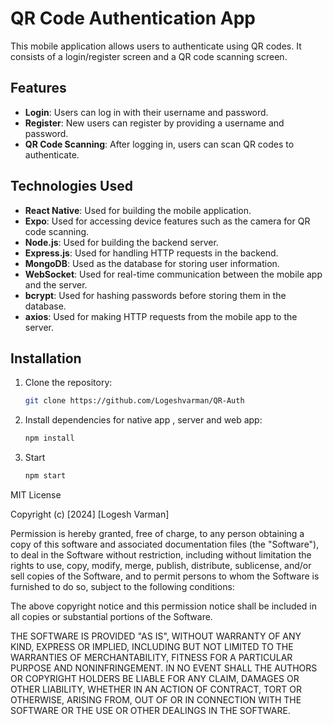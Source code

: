 # QR Code Authentication App

This mobile application allows users to authenticate using QR codes. It consists of a login/register screen and a QR code scanning screen.

## Features

- **Login**: Users can log in with their username and password.
- **Register**: New users can register by providing a username and password.
- **QR Code Scanning**: After logging in, users can scan QR codes to authenticate.

## Technologies Used

- **React Native**: Used for building the mobile application.
- **Expo**: Used for accessing device features such as the camera for QR code scanning.
- **Node.js**: Used for building the backend server.
- **Express.js**: Used for handling HTTP requests in the backend.
- **MongoDB**: Used as the database for storing user information.
- **WebSocket**: Used for real-time communication between the mobile app and the server.
- **bcrypt**: Used for hashing passwords before storing them in the database.
- **axios**: Used for making HTTP requests from the mobile app to the server.

## Installation

1. Clone the repository:

   ```bash
   git clone https://github.com/Logeshvarman/QR-Auth

2. Install dependencies for native app , server and web app:

   ```bash
   npm install

3. Start 
   ```bash
   npm start

MIT License

Copyright (c) [2024] [Logesh Varman]

Permission is hereby granted, free of charge, to any person obtaining a copy
of this software and associated documentation files (the "Software"), to deal
in the Software without restriction, including without limitation the rights
to use, copy, modify, merge, publish, distribute, sublicense, and/or sell
copies of the Software, and to permit persons to whom the Software is
furnished to do so, subject to the following conditions:

The above copyright notice and this permission notice shall be included in all
copies or substantial portions of the Software.

THE SOFTWARE IS PROVIDED "AS IS", WITHOUT WARRANTY OF ANY KIND, EXPRESS OR
IMPLIED, INCLUDING BUT NOT LIMITED TO THE WARRANTIES OF MERCHANTABILITY,
FITNESS FOR A PARTICULAR PURPOSE AND NONINFRINGEMENT. IN NO EVENT SHALL THE
AUTHORS OR COPYRIGHT HOLDERS BE LIABLE FOR ANY CLAIM, DAMAGES OR OTHER
LIABILITY, WHETHER IN AN ACTION OF CONTRACT, TORT OR OTHERWISE, ARISING FROM,
OUT OF OR IN CONNECTION WITH THE SOFTWARE OR THE USE OR OTHER DEALINGS IN THE
SOFTWARE.
